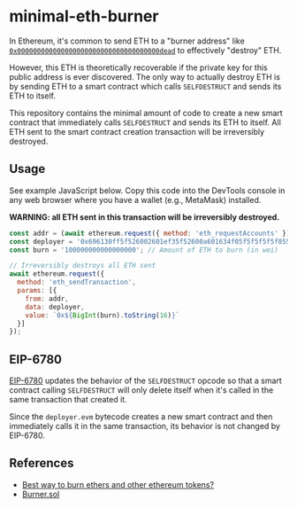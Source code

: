 # minimal-eth-burner

In Ethereum, it's common to send ETH to a "burner address" like [`0x000000000000000000000000000000000000dead`](https://etherscan.io/address/0x000000000000000000000000000000000000dead) to effectively "destroy" ETH.

However, this ETH is theoretically recoverable if the private key for this public address is ever discovered. The only way to actually destroy ETH is by sending ETH to a smart contract which calls `SELFDESTRUCT` and sends its ETH to itself.

This repository contains the minimal amount of code to create a new smart contract that immediately calls `SELFDESTRUCT` and sends its ETH to itself. All ETH sent to the smart contract creation transaction will be irreversibly destroyed.

## Usage

See example JavaScript below. Copy this code into the DevTools console in any web browser where you have a wallet (e.g., MetaMask) installed.

**WARNING: all ETH sent in this transaction will be irreversibly destroyed.**

```javascript
const addr = (await ethereum.request({ method: 'eth_requestAccounts' }))[0]; // Your current wallet address
const deployer = '0x696130ff5f526002601ef35f52600a601634f05f5f5f5f5f855af1'; // deployer.evm, compiled
const burn = '100000000000000000'; // Amount of ETH to burn (in wei)

// Irreversibly destroys all ETH sent
await ethereum.request({
  method: 'eth_sendTransaction',
  params: [{
    from: addr,
    data: deployer,
    value: `0x${BigInt(burn).toString(16)}`
  }]
});
```

## EIP-6780

[EIP-6780](https://eips.ethereum.org/EIPS/eip-6780) updates the behavior of the `SELFDESTRUCT` opcode so that a smart contract calling `SELFDESTRUCT` will only delete itself when it's called in the same transaction that created it.

Since the `deployer.evm` bytecode creates a new smart contract and then immediately calls it in the same transaction, its behavior is not changed by EIP-6780.

## References
- [Best way to burn ethers and other ethereum tokens?](https://ethereum.stackexchange.com/questions/16188/best-way-to-burn-ethers-and-other-ethereum-tokens/17617)
- [Burner.sol](https://etherscan.io/address/0xb69fba56b2e67e7dda61c8aa057886a8d1468575)
